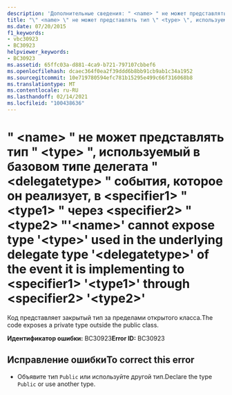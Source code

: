 ```yaml
---
description: 'Дополнительные сведения: " <name> " не может представлять тип " <type> ", используемый в базовом типе делегата " <delegatetype> " события, которое он реализует, в <specifier1> " <type1> " через <specifier2> " <type2> "'
title: "\" <name> \" не может представлять тип \" <type> \", используемый в базовом типе делегата \" <delegatetype> \" события, которое он реализует, в <specifier1> \" <type1> \" через <specifier2> \" <type2> \""
ms.date: 07/20/2015
f1_keywords:
- vbc30923
- BC30923
helpviewer_keywords:
- BC30923
ms.assetid: 65ffc03a-d881-4ca9-b721-797107cbbef6
ms.openlocfilehash: dcaec364f0ea2f39ddd6b8bb91cb9ab1c34a1952
ms.sourcegitcommit: 10e719780594efc781b15295e499c66f316068b8
ms.translationtype: MT
ms.contentlocale: ru-RU
ms.lasthandoff: 02/14/2021
ms.locfileid: "100438636"
---
```

# <a name="name-cannot-expose-type-type-used-in-the-underlying-delegate-type-delegatetype-of-the-event-it-is-implementing-to-specifier1-type1-through-specifier2-type2"></a><span data-ttu-id="0bbf6-103">" \<name> " не может представлять тип " \<type> ", используемый в базовом типе делегата " \<delegatetype> " события, которое он реализует, в \<specifier1> " \<type1> " через \<specifier2> " \<type2> "</span><span class="sxs-lookup"><span data-stu-id="0bbf6-103">'\<name>' cannot expose type '\<type>' used in the underlying delegate type '\<delegatetype>' of the event it is implementing to \<specifier1> '\<type1>' through \<specifier2> '\<type2>'</span></span>

<span data-ttu-id="0bbf6-104">Код представляет закрытый тип за пределами открытого класса.</span><span class="sxs-lookup"><span data-stu-id="0bbf6-104">The code exposes a private type outside the public class.</span></span>  
  
 <span data-ttu-id="0bbf6-105">**Идентификатор ошибки:** BC30923</span><span class="sxs-lookup"><span data-stu-id="0bbf6-105">**Error ID:** BC30923</span></span>  
  
## <a name="to-correct-this-error"></a><span data-ttu-id="0bbf6-106">Исправление ошибки</span><span class="sxs-lookup"><span data-stu-id="0bbf6-106">To correct this error</span></span>  
  
- <span data-ttu-id="0bbf6-107">Объявите тип `Public` или используйте другой тип.</span><span class="sxs-lookup"><span data-stu-id="0bbf6-107">Declare the type `Public` or use another type.</span></span>
